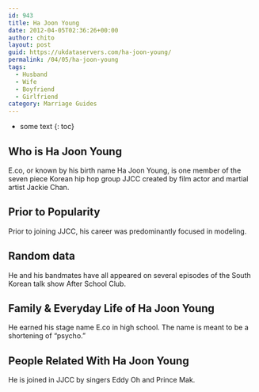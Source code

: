 ```yaml
---
id: 943
title: Ha Joon Young
date: 2012-04-05T02:36:26+00:00
author: chito
layout: post
guid: https://ukdataservers.com/ha-joon-young/
permalink: /04/05/ha-joon-young
tags:
  - Husband
  - Wife
  - Boyfriend
  - Girlfriend
category: Marriage Guides
---
```


* some text
{: toc}


## Who is  Ha Joon Young
                  
                  
                  
E.co, or known by his birth name Ha Joon Young, is one member of the seven piece Korean hip hop group JJCC created by film actor and martial artist Jackie Chan.
                  
                
                
                
## Prior to Popularity 
                  
                  
                  
Prior to joining JJCC, his career was predominantly focused in modeling.
                  
                
                
                
## Random data 
                  
                  
                  
He and his bandmates have all appeared on several episodes of the South Korean talk show After School Club.
                  
                
                
                
## Family & Everyday Life of Ha Joon Young
                  
                  
                  
He earned his stage name E.co in high school. The name is meant to be a shortening of &#8220;psycho.&#8221;
                  
                
                
                
## People Related With  Ha Joon Young
                  
                  
                  
He is joined in JJCC by singers Eddy Oh and Prince Mak.
                  
                
              
            
          
          
          
    
    
  
